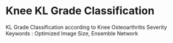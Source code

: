 # Knee KL Grade Classification

KL Grade Classification according to Knee Osteoarthritis Severity </br>
Keywords : Optimized Image Size, Ensemble Network